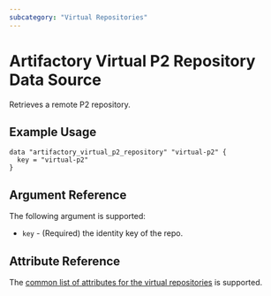 ```yaml
---
subcategory: "Virtual Repositories"
---
```

# Artifactory Virtual P2 Repository Data Source

Retrieves a remote P2 repository.

## Example Usage

```hcl
data "artifactory_virtual_p2_repository" "virtual-p2" {
  key = "virtual-p2"
}
```

## Argument Reference

The following argument is supported:

* `key` - (Required) the identity key of the repo.

## Attribute Reference

The [common list of attributes for the virtual repositories](../resources/virtual.md) is supported.

